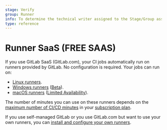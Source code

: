 ```yaml
---
stage: Verify
group: Runner
info: To determine the technical writer assigned to the Stage/Group associated with this page, see https://about.gitlab.com/handbook/engineering/ux/technical-writing/#assignments
type: reference
---
```


# Runner SaaS **(FREE SAAS)**

If you use GitLab SaaS (GitLab.com), your CI jobs automatically run on runners provided by GitLab.
No configuration is required. Your jobs can run on:

- [Linux runners](saas/linux_saas_runner.md).
- [Windows runners](saas/windows_saas_runner.md) ([Beta](../../policy/alpha-beta-support.md#beta-features)).
- [macOS runners](saas/macos_saas_runner.md) ([Limited Availability](../../policy/alpha-beta-support.md#limited-availability-la)).

The number of minutes you can use on these runners depends on the
[maximum number of CI/CD minutes](../pipelines/cicd_minutes.md)
in your [subscription plan](https://about.gitlab.com/pricing/).

If you use self-managed GitLab or you use GitLab.com but want to use your own runners, you can
[install and configure your own runners](https://docs.gitlab.com/runner/install/).
